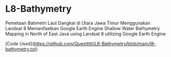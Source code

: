 # L8-Bathymetry
Pemetaan Batimetri Laut Dangkal di Utara Jawa Timur Menggunakan Landsat 8 Memanfaatkan Google Earth Engine
Shallow Water Bathymetry Mapping in North of East Java using Landsat 8 utilizing Google Earth Engine

[Code Used}(https://github.com/Questtttt/L8-Bathymetry/blob/main/l8-bathymetry.txt)
